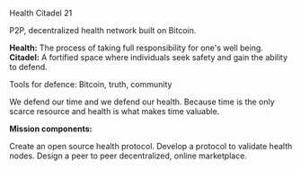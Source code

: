 Health Citadel 21

P2P, decentralized health network built on Bitcoin. 

**Health:** The process of taking full responsibility for one's well being. 
**Citadel:** A fortified space where individuals seek safety and gain the ability to defend. 

Tools for defence: Bitcoin, truth, community

We defend our time and we defend our health. Because time is the only scarce resource and health is what makes time valuable. 

**Mission components:**

Create an open source health protocol.
Develop a protocol to validate health nodes.
Design a peer to peer decentralized, online marketplace.
